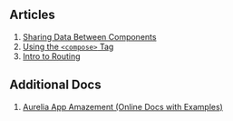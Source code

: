 ## Articles

1. [Sharing Data Between Components](articles/sharing-data-between-components)
1. [Using the `<compose>` Tag](articles/compose-tag)
1. [Intro to Routing](articles/routing-intro)

## Additional Docs

1. [Aurelia App Amazement (Online Docs with Examples)](https://kristianmandrup.gitbooks.io/aurelia-app-amazement/content/)
